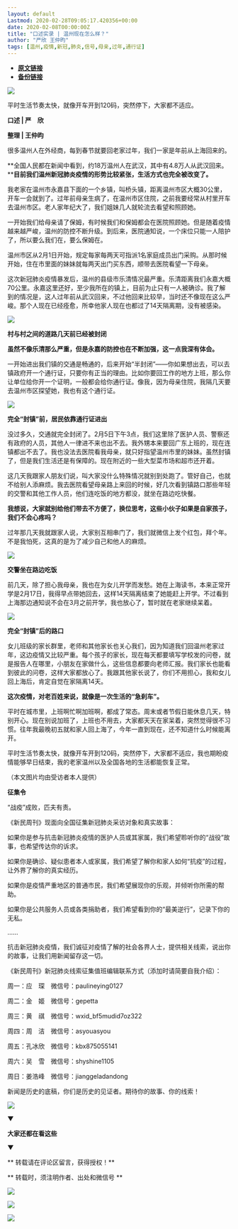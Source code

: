 ```yaml
---
layout: default
Lastmod: 2020-02-28T09:05:17.420356+00:00
date: 2020-02-08T00:00:00Z
title: "口述实录 | 温州现在怎么样？"
author: "严欣 王仲昀"
tags: [温州,疫情,新冠,肺炎,信号,母亲,过年,通行证]
---
```


* [**原文链接**](http://mp.weixin.qq.com/s?__biz=MTUzMDQzNjMwMQ==&mid=2652824737&idx=1&sn=41e30b5d5a88f61ff96cf32945eda378&chksm=68ed29035f9aa01599d85dc21bbd41c19f2c7fedaff95305beb99975c8a528dbb5a96e755fe9#rd)
* [**备份链接**](http://archive.ph/kPiA0)


![](/images/post/e687419aee5ba5dc10b91a175fcda518.jpg)

平时生活节奏太快，就像开车开到120码，突然停下，大家都不适应。

**口述 | 严　欣**

****整理** | **王仲昀****

  

很多温州人在外经商，每到春节就要回老家过年，我们一家是年前从上海回来的。

**全国人民都在新闻中看到，约18万温州人在武汉，其中有4.8万人从武汉回来。****目前我们温州新冠肺炎疫情的形势比较紧张，生活方式也完全被改变了。**

我老家在温州市永嘉县下面的一个乡镇，叫桥头镇，距离温州市区大概30公里，开车一会就到了。过年前母亲生病了，在温州市区住院，之前我要经常从村里开车去温州市区。老人家年纪大了，我们姐妹几人就轮流去看望和照顾她。

一开始我们给母亲请了保姆，有时候我们和保姆都会在医院照顾她。但是随着疫情越来越严峻，温州的防控不断升级。到后来，医院通知说，一个床位只能一人陪护了，所以要么我们在，要么保姆在。

温州市区从2月1日开始，规定每家每两天可指派1名家庭成员出门采购。从那时候开始，住在市里面的妹妹就每两天出门买东西，顺带去医院看望一下母亲。

这次新冠肺炎疫情暴发后，温州的县级市乐清情况最严重。乐清距离我们永嘉大概70公里。永嘉这里还好，至少我所在的镇上，目前为止只有一人被确诊。我了解到的情况是，这人过年前从武汉回来，不过他回来比较早，当时还不像现在这么严峻。那个人现在已经痊愈，所幸他家人现在也都过了14天隔离期，没有被感染。

![](/images/post/39f7c27858f75d7beeb702cd4a288bdb.jpg)

**村与村之间的道路几天前已经被封闭**  

**虽然不像乐清那么严重，但是永嘉的防控也在不断加强，这一点我深有体会。**

一开始进出我们镇的交通是畅通的，后来开始“半封闭”——你如果想出去，可以去镇政府开一个通行证，只要你有正当的理由。比如你要回工作的地方上班，那么你让单位给你开一个证明，一般都会给你通行证。像我，因为母亲住院，我隔几天要去温州市区探望她，我也有这个通行证。

![](/images/post/68388e056f1e050b75d00fc883183f17.jpg)

**完全“封镇”前，居民依靠通行证进出**  

没过多久，交通就完全封闭了。2月5日下午3点，我们这里除了医护人员、警察还有政府的人员，其他人一律进不来也出不去。我外甥本来要回广东上班的，现在连镇都出不去了。我也没法去医院看我母亲，就只好指望温州市里的妹妹。虽然封镇了，但是我们生活还是有保障的。现在附近的一些大型菜市场和超市还开着。

这几天我跟家人朋友们说，叫大家没什么特殊情况就别到处跑了。管好自己，也就不给别人添麻烦。我去医院看望母亲路上来回的时候，好几次看到镇路口那些年轻的交警和其他工作人员，他们连吃饭的地方都没，就坐在路边吃快餐。

**我想说，大家就别给他们带去不方便了，换位思考，这些小伙子如果是自家孩子，我们不会心疼吗？**

过年那几天我就跟家人说，大家别互相串门了，我们就微信上发个红包，拜个年。不是我怕死，这真的是为了减少自己和他人的麻烦。

![](/images/post/98229be7ec5c9ada55abe3c96e6db4fc.jpg)

**交警坐在路边吃饭**  

前几天，除了担心我母亲，我也在为女儿开学而发愁。她在上海读书，本来正常开学是2月17日，我得早点带她回去，这样14天隔离结束了她能赶上开学。不过看到上海那边通知说不会在3月之前开学，我也放心了，暂时就在老家继续呆着。

![](/images/post/7ba64101a873aeef0ca7f98dabd43b5d.jpg)

**完全“封镇”后的路口**  

女儿班级的家长群里，老师和其他家长也关心我们，因为知道我们回温州老家过年，这边疫情又比较严重。每个孩子的家长，现在每天都要填写学校发的问卷，就是报告人在哪里，小朋友在家做什么，这些信息都要向老师汇报。我们家长也能看到彼此的问卷，这样大家都放心了。我跟其他家长说了，你们不用担心，我和女儿回上海后，肯定自觉在家隔离14天。

**这次疫情，对老百姓来说，就像是一次生活的“急刹车”。**

平时在城市里，上班啊忙啊加班啊，都成了常态。周末或者节假日能休息几天，特别开心。现在别说加班了，上班也不用去，大家都天天在家呆着，突然觉得很不习惯。往年我最晚初五就和家人回上海了，今年一直到现在，还不知道什么时候能离开。

平时生活节奏太快，就像开车开到120码，突然停下，大家都不适应，我也期盼疫情能够早日结束，我的老家温州以及全国各地的生活都能恢复正常。

  

（本文图片均由受访者本人提供）

**征集令**

“战疫”成败，匹夫有责。  

《新民周刊》现面向全国征集新冠肺炎采访对象和真实故事：

如果你是参与抗击新冠肺炎疫情的医护人员或其家属，我们希望聆听你的“战役”故事，也希望传达你的诉求。

如果你是确诊、疑似患者本人或家属，我们希望了解你和家人如何“抗疫”的过程，让外界了解你的真实经历。

如果你是疫情严重地区的普通市民，我们希望展现你的乐观，并倾听你所需的帮助。

如果你是公共服务人员或各类捐助者，我们希望看到你的“最美逆行”，记录下你的无私。

……

抗击新冠肺炎疫情，我们诚征对疫情了解的社会各界人士，提供相关线索，说出你的故事，让我们用新闻留存这一切。

《新民周刊》新冠肺炎线索征集值班编辑联系方式（添加时请简要自我介绍）：

周一：应　琛　微信号：paulineying0127

周二：金　姬　微信号：gepetta

周三：黄　祺　微信号：wxid\_bf5mudid7oz322

周四：周　洁　微信号：asyouasyou

周五：孔冰欣　微信号：kbx875055141

周六：吴　雪　微信号：shyshine1105

周日：姜浩峰　微信号：jianggeladandong

新闻是历史的底稿，你们是历史的见证者。期待你的故事、你的线索！

![](/images/post/1f5d8391583e261a286fb4c68551cf83.jpg)

▼

**大家还都在看这些**

▼

** 转载请在评论区留言，获得授权！**  

** 转载时，须注明作者、出处和微信号 **

![](/images/post/3cabaf514879667f2ce43583353016ba.jpg)

![](/images/post/73444c3cea361872f4ec32627c64aec3.jpg)

![](/images/post/4e2372be12f47af9d14c9d879993b21b.jpg)

